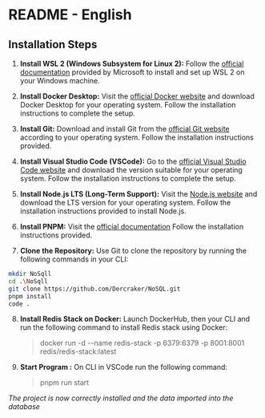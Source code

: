 # README - English
## Installation Steps

1. **Install WSL 2 (Windows Subsystem for Linux 2):** Follow the [official documentation](https://docs.microsoft.com/en-us/windows/wsl/install-win10) provided by Microsoft to install and set up WSL 2 on your Windows machine.

2. **Install Docker Desktop:** Visit the [official Docker website](https://www.docker.com/products/docker-desktop) and download Docker Desktop for your operating system. Follow the installation instructions to complete the setup.

3. **Install Git:** Download and install Git from the [official Git website](https://git-scm.com/downloads) according to your operating system. Follow the installation instructions provided.

4. **Install Visual Studio Code (VSCode):** Go to the [official Visual Studio Code website](https://code.visualstudio.com/) and download the version suitable for your operating system. Follow the installation instructions to complete the setup.

5. **Install Node.js LTS (Long-Term Support):** Visit the [Node.js website](https://nodejs.org/) and download the LTS version for your operating system. Follow the installation instructions provided to install Node.js.

6. **Install PNPM:** Visit the [official documentation](https://pnpm.io/fr/installation#using-a-standalone-script) Follow the installation instructions provided.


7. **Clone the Repository:** Use Git to clone the repository by running the following commands in your CLI:
```bash
mkdir NoSqll
cd .\NoSqll
git clone https://github.com/Dercraker/NoSQL.git
pnpm install
code .
```

8. **Install Redis Stack on Docker:** Launch DockerHub, then your CLI and run the following command to install Redis stack using Docker:
    > docker run -d --name redis-stack -p 6379:6379 -p 8001:8001 redis/redis-stack:latest

9. **Start Program :** On CLI in VSCode run the following command:
    > pnpm run start

*The project is now correctly installed and the data imported into the database*

